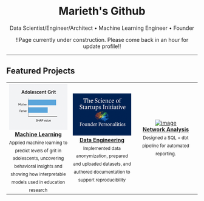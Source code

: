 <!-- HERO -->
<h1 align="center">Marieth's Github</h1>
<p align="center">Data Scientist/Engineer/Architect •  Machine Learning Engineer • Founder</p>
<p align="center">!!Page currently under construction. Please come back in an hour for update profile!! </p>

---



## Featured Projects
  
<table>
  <tr>
    <td align="center" width="33%">
      <a href="https://github.com/MariethCoetzer/Data_Science_Portfolio/blob/main/%5B03%5D%20Predicting%20Grit%20in%20Adolescents%20using%20Machine%20Learning/Predicting%20Grit%20in%20Adolescents%20using%20Machine%20Learning.ipynb">
        <img src="assets/ML.png" width="200" alt="image"/>
        <br><b>Machine Learning</b>
      </a>
      <br><sub>Applied machine learning to predict levels of grit in adolescents, uncovering behavioral insights and showing how interpretable models used in education research</sub>
    </td>
     <td align="center" width="33%">
      <a href="https://github.com/Braesemann/FounderPersonalities">
        <img src="assets/FounderPersonalities.png" width="200" alt="image"/>
        <br><b>Data Engineering</b>
      </a>
      <br><sub>Implemented data anonymization, prepared and uploaded datasets, and authored documentation to support reproducibility</sub>
    </td>
    <td align="center" width="33%">
      <a href="https://github.com/MariethCoetzer/Data_Science_Portfolio/blob/main/%5B01%5D%20Identifying%20Complementary%20Skills%20using%20Network%20Analysis/%20Identifying%20Complementary%20Skills%20using%20Network%20Analysis.ipynb">
        <img src="assets/project3.png" width="200" alt="image"/>
        <br><b>Network Analysis</b>
      </a>
      <br><sub>Designed a SQL + dbt pipeline for automated reporting.</sub>
    </td>
  </tr>
</table>


